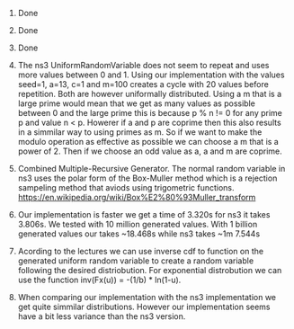 


1. Done

2. Done

3. Done

4. The ns3 UniformRandomVariable does not seem to repeat and uses more values between 0 and 1. Using our implementation with the values seed=1, a=13, c=1 and m=100 creates a cycle with 20 values before repetition. Both are however uniformally distributed. Using a m that is a large prime would mean that we get as many values as possible between 0 and the large prime this is because p % n != 0 for any prime p and value n < p. Howerer if a and p are coprime then this also results in a simmilar way to using primes as m. So if we want to make the modulo operation as effective as possible we can choose a m that is a power of 2. Then if we choose an odd value as a, a and m are coprime.

5. Combined Multiple-Recursive Generator. The normal random variable in ns3 uses the polar form of the Box-Muller method which is a rejection sampeling method that aviods using trigometric functions. https://en.wikipedia.org/wiki/Box%E2%80%93Muller_transform

6. Our implementation is faster we get a time of 3.320s for ns3 it takes 3.806s. We tested with 10 million generated values. With 1 billion generated values our takes ~18.468s while ns3 takes ~1m 7.544s

7. Acording to the lectures we can use inverse cdf to function on the generated uniform random variable to create a random variable following the desired distriobution. For exponential distrobution we can use the function inv(Fx(u)) = -(1/b) * ln(1-u).

8. When comparing our implementation with the ns3 implementation we get quite simmilar distributions. However our implementation seems have a bit less variance than the ns3 version.
